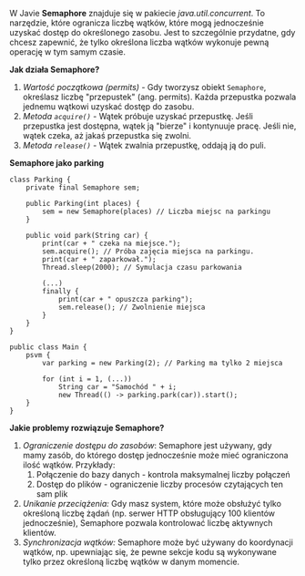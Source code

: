 W Javie **Semaphore** znajduje się w pakiecie *java.util.concurrent*. To narzędzie, które ogranicza liczbę wątków, które mogą jednocześnie uzyskać dostęp do określonego zasobu. Jest to szczególnie przydatne, gdy chcesz zapewnić, że tylko określona liczba wątków wykonuje pewną operację w tym samym czasie.

**Jak działa Semaphore?**
1. *Wartość początkowa (permits)* - Gdy tworzysz obiekt `Semaphore`, określasz liczbę "przepustek" (ang. permits). Każda przepustka pozwala jednemu wątkowi uzyskać dostęp do zasobu.
2. *Metoda `acquire()`* - Wątek próbuje uzyskać przepustkę. Jeśli przepustka jest dostępna, wątek ją "bierze" i kontynuuje pracę. Jeśli nie, wątek czeka, aż jakaś przepustka się zwolni.
3. *Metoda `release()`* - Wątek zwalnia przepustkę, oddają ją do puli. 

**Semaphore jako parking**

```
class Parking {
	private final Semaphore sem;

	public Parking(int places) {
		sem = new Semaphore(places) // Liczba miejsc na parkingu
	}

	public void park(String car) {
		print(car + " czeka na miejsce.");
		sem.acquire(); // Próba zajęcia miejsca na parkingu.
		print(car + " zaparkował.");
		Thread.sleep(2000); // Symulacja czasu parkowania

		(...)
		finally {
			print(car + " opuszcza parking");
			sem.release(); // Zwolnienie miejsca
		}
	}
}

public class Main {
	psvm {
		var parking = new Parking(2); // Parking ma tylko 2 miejsca

		for (int i = 1, (...))
			String car = "Samochód " + i;
			new Thread(() -> parking.park(car)).start();
	}
}
```

**Jakie problemy rozwiązuje Semaphore?**

1. *Ograniczenie dostępu do zasobów*: Semaphore jest używany, gdy mamy zasób, do którego dostęp jednocześnie może mieć ograniczona ilość wątków. Przykłady:
	1. Połączenie do bazy danych - kontrola maksymalnej liczby połączeń
	2. Dostęp do plików - ograniczenie liczby procesów czytających ten sam plik
2. *Unikanie przeciążenia:* Gdy masz system, które może obsłużyć tylko określoną liczbę żądań (np. serwer HTTP obsługujący 100 klientów jednocześnie), Semaphore pozwala kontrolować liczbę aktywnych klientów.
3. *Synchronizacja wątków:* Semaphore może być używany do koordynacji wątków, np. upewniając się, że pewne sekcje kodu są wykonywane tylko przez określoną liczbę wątków w danym momencie.